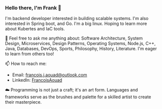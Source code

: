 ### Hello there, I'm Frank 👋

I'm backend developer interested in building scalable systems. I'm also interested in Spring boot, and Go. I'm a big linux. Hoping to learn more about Kubertes and IaC tools.

💬 Feel free to ask me anything about: Software Architecture, System Design, Microservices, Design Patterns, Operating Systems, Node.js, C++, Java, Databases, DevOps, Sports, Philosophy, History, Literature. I'm eager to learn from others too!

📫 How to reach me:

* Email: francois.j.aouad@outlook.com
* LinkedIn: [FrancoisAouad](linkedin.com/in/francoisaouad)
  
☁️ Programming is not just a craft; it's an art form. Languages and frameworks serve as the brushes and palette for a skilled artist to create their masterpiece.
